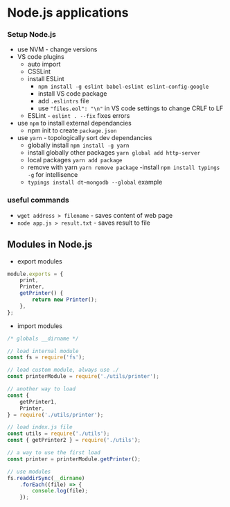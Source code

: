 # Node.js applications
### Setup Node.js
- use NVM - change versions
- VS code plugins
    - auto import
    - CSSLint 
    - install ESLint 
        - `npm install -g eslint babel-eslint eslint-config-google`
        - install VS code package
        - add `.eslintrs` file
        - use `"files.eol": "\n"` in VS code settings to change CRLF to LF
    - ESLint - `eslint . --fix` fixes errors
- use `npm` to install external dependancies
    - npm init to create `package.json`
- use `yarn` - topologically sort dev dependancies 
    - globally install `npm install -g yarn`
    - install globally other packages `yarn global add http-server`
    - local packages `yarn add package` 
    - remove with yarn `yarn remove package`
-install `npm install typings -g` for intellisence
    - `typings install dt~mongodb --global` example
### useful commands
- `wget address > filename` - saves content of web page
- `node app.js > result.txt` - saves result to file

## Modules in Node.js
- export modules
```js
module.exports = {
    print,
    Printer,
    getPrinter() {
        return new Printer();
    },
};
```

- import modules
```js
/* globals __dirname */

// load internal module
const fs = require('fs');

// load custom module, always use ./
const printerModule = require('./utils/printer');

// another way to load
const {
    getPrinter1,
    Printer,
} = require('./utils/printer');

// load index.js file
const utils = require('./utils');
const { getPrinter2 } = require('./utils');

// a way to use the first load
const printer = printerModule.getPrinter();

// use modules
fs.readdirSync(__dirname)
    .forEach((file) => {
        console.log(file);
    });
```
